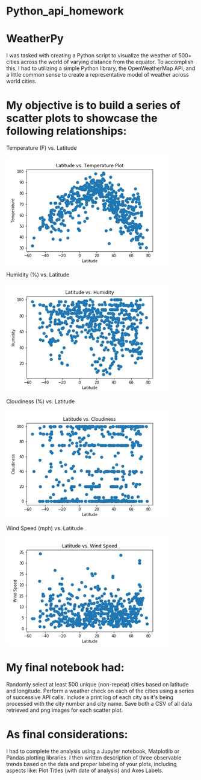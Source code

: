 # Python_api_homework
# WeatherPy

I was tasked with creating a Python script to visualize the weather of 500+ cities across the world of varying distance from the equator. To accomplish this, I had to utilizing a simple Python library, the OpenWeatherMap API, and a little common sense to create a representative model of weather across world cities.

# My objective is to build a series of scatter plots to showcase the following relationships:


Temperature (F) vs. Latitude

![temperature](image/temperature.jpg)


Humidity (%) vs. Latitude

![temperature](image/humidity.jpg)

Cloudiness (%) vs. Latitude

![temperature](image/cloudiness.jpg)


Wind Speed (mph) vs. Latitude

![temperature](image/windspeed.jpg)

# My final notebook had:


Randomly select at least 500 unique (non-repeat) cities based on latitude and longitude.
Perform a weather check on each of the cities using a series of successive API calls.
Include a print log of each city as it's being processed with the city number and city name.
Save both a CSV of all data retrieved and png images for each scatter plot.


# As final considerations:


I had to complete the  analysis using a Jupyter notebook, Matplotlib or Pandas plotting libraries.
I then  written description of three observable trends based on the data and proper labeling of your plots, including aspects like: Plot Titles (with date of analysis) and Axes Labels.


